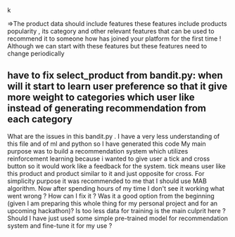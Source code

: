 k

=>The product data should include features these features include products popularity , its category and other relevant features that can be used to recommend it to someone how has joined your platform for the first time ! Although we can start with these features but these features need to change periodically

## have to fix select_product from bandit.py: when will it start to learn user preference so that it give more weight to categories which user like instead of generating recommendation from each category 

What are the issues in this bandit.py . I have a very less understanding of this file and of ml and python so I have generated this code 
My main purpose was to build a recommendation system which utilizes reinforcement learning because i wanted to give user a tick and cross button so it would work like a feedback for the system. tick means user like this product and product similar to it and just opposite for cross. For simplicity purpose it was recommended to me that I should use MAB algorithm. Now after spending hours of my time I don't see it working what went wrong ? How can I fix it ? Was it a good option from the beginning (given I am preparing this whole thing for my personal project and for an upcoming hackathon)? Is too less data for training is the main culprit here ? Should I have just used some simple pre-trained model for recommendation system and fine-tune it for my use ?